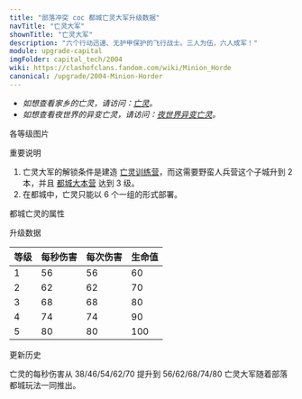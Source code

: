 ```yaml
---
title: "部落冲突 coc 都城亡灵大军升级数据"
navTitle: "亡灵大军"
shownTitle: "亡灵大军"
description: "六个行动迅速、无护甲保护的飞行战士。三人为伍，六人成军！"
module: upgrade-capital
imgFolder: capital_tech/2004
wiki: https://clashofclans.fandom.com/wiki/Minion_Horde
canonical: /upgrade/2004-Minion-Horder
---
```


- *如想查看家乡的亡灵，请访问：[亡灵](/upgrade/0080-Minion)。*
- *如想查看夜世界的异变亡灵，请访问：[夜世界异变亡灵](/upgrade/1003-Beta-Minion)。*

<UnitInfo :folder="$frontmatter.imgFolder" imgSrc="Minion_Horde_info.png" :imgAlt="$frontmatter.navTitle" :description="$frontmatter.description" />

<SmallTitle>各等级图片</SmallTitle>

<Panel>
    <UnitImgGroup :folder="$frontmatter.imgFolder">
        <UnitImg imgTitle="亡灵" imgSrc="Minion1.png" />
    </UnitImgGroup>
</Panel>

<SmallTitle>重要说明</SmallTitle>

1. 亡灵大军的解锁条件是建造 [亡灵训练营](/upgrade/2344-Minion-Barracks)，而这需要野蛮人兵营这个子城升到 2 本，并且 [都城大本营](/upgrade/2400-Capital-Hall) 达到 3 级。
2. 在都城中，亡灵只能以 6 个一组的形式部署。

<SmallTitle>都城亡灵的属性</SmallTitle>

<UnitProperties>
    <UnitProperty pKey="部队类型" pValue="空中单位" />
    <UnitProperty pKey="攻击偏好" pValue="无" />
    <UnitProperty pKey="伤害类型" pValue="单体伤害" />
    <UnitProperty pKey="攻击的目标" pValue="地面和空中目标" />
    <UnitProperty pKey="每组兵的配兵人口" pValue="10" />
    <UnitProperty pKey="每组兵的部队数量" pValue="6" />
    <UnitProperty pKey="每个兵的防守人口" pValue="1.67" />
    <UnitProperty pKey="移动速度" pValue="3 格/秒" />
    <UnitProperty pKey="攻击速度" pValue="1 秒/次" />
    <UnitProperty pKey="攻击距离" pValue="1.5 格" />
</UnitProperties>

<SmallTitle>升级数据</SmallTitle>

<UnitTable>

| 等级 | 每秒伤害 | 每次伤害 | 生命值 |
| ---- |  ----  |   ----   |  ---- |
|   1  |   56   |    56    |   60  |
|   2  |   62   |    62    |   70  |
|   3  |   68   |    68    |   80  |
|   4  |   74   |    74    |   90  |
|   5  |   80   |    80    |  100  |
</UnitTable>

<SmallTitle>更新历史</SmallTitle>

<Timeline>
    <TimelineItem date="2022/06/30">
        <TimelineRow>亡灵的每秒伤害从 38/46/54/62/70 提升到 56/62/68/74/80</TimelineRow>
    </TimelineItem>
    <TimelineItem date="2022/05/02">
        <TimelineRow>亡灵大军随着部落都城玩法一同推出。</TimelineRow>
    </TimelineItem>
    <TimelineItem :historyBottom="true" />
</Timeline>